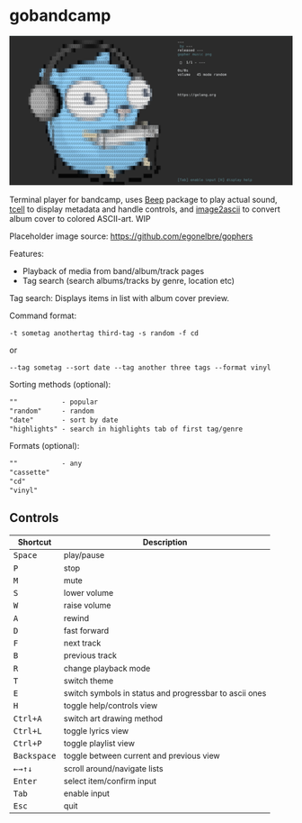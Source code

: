 # gobandcamp

![screenshot](/assets/screenshot.png)

Terminal player for bandcamp, uses [Beep](https://github.com/faiface/beep/) package to play actual sound, [tcell](https://github.com/gdamore/tcell) to display metadata and handle controls, and [image2ascii](https://github.com/qeesung/image2ascii) to convert album cover to colored ASCII-art. WIP
 
Placeholder image source: https://github.com/egonelbre/gophers

Features:
- Playback of media from band/album/track pages
- Tag search (search albums/tracks by genre, location etc)

Tag search:
Displays items in list with album cover preview.

Command format:

    -t sometag anothertag third-tag -s random -f cd

or

    --tag sometag --sort date --tag another three tags --format vinyl

Sorting methods (optional):

    ""           - popular
    "random"     - random
    "date"       - sort by date
    "highlights" - search in highlights tab of first tag/genre

Formats (optional):

    ""           - any
    "cassette"
    "cd"
    "vinyl"


## Controls

|                     Shortcut                     | Description                                            |
|--------------------------------------------------|--------------------------------------------------------|
|                 <kbd>Space</kbd>                 | play/pause                                             |
|                   <kbd>P</kbd>                   | stop                                                   |
|                   <kbd>M</kbd>                   | mute                                                   |
|                   <kbd>S</kbd>                   | lower volume                                           |
|                   <kbd>W</kbd>                   | raise volume                                           |
|                   <kbd>A</kbd>                   | rewind                                                 |
|                   <kbd>D</kbd>                   | fast forward                                           |
|                   <kbd>F</kbd>                   | next track                                             |
|                   <kbd>B</kbd>                   | previous track                                         |
|                   <kbd>R</kbd>                   | change playback mode                                   |
|                   <kbd>T</kbd>                   | switch theme                                           |
|                   <kbd>E</kbd>                   | switch symbols in status and progressbar to ascii ones |
|                   <kbd>H</kbd>                   | toggle help/controls view                              |
|                <kbd>Ctrl+A</kbd>                 | switch art drawing method                              |
|                <kbd>Ctrl+L</kbd>                 | toggle lyrics view                                     |
|                <kbd>Ctrl+P</kbd>                 | toggle playlist view                                   |
|               <kbd>Backspace</kbd>               | toggle between current and previous view               |
| <kbd>←</kbd><kbd>→</kbd><kbd>↑</kbd><kbd>↓</kbd> | scroll around/navigate lists                           |
|                 <kbd>Enter</kbd>                 | select item/confirm input                              |
|                  <kbd>Tab</kbd>                  | enable input                                           |
|                  <kbd>Esc</kbd>                  | quit                                                   |

